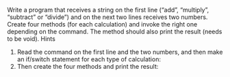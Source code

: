 Write a program that receives a string on the first line (“add”, “multiply”, “subtract” or “divide”) and on the
next two lines receives two numbers. Create four methods (for each calculation) and invoke the right one
depending on the command. The method should also print the result (needs to be void).
Hints
1. Read the command on the first line and the two numbers, and then make an if/switch statement for each
type of calculation:
2. Then create the four methods and print the result:
